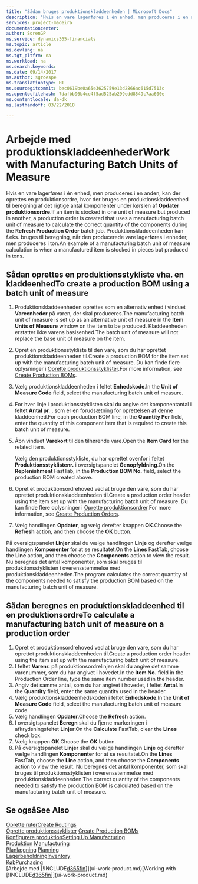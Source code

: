 ```yaml
---
title: "Sådan bruges produktionskladdeenheden | Microsoft Docs"
description: "Hvis en vare lagerføres i én enhed, men produceres i en anden, skal produktionsordren bruge en produktionskladdeenhed til beregning af det rigtige antal komponenter. Produktionskladdeenheden kan f.eks. bruges til beregning, når den producerede vare lagerføres i enheder, men produceres i ton."
services: project-madeira
documentationcenter: 
author: SorenGP
ms.service: dynamics365-financials
ms.topic: article
ms.devlang: na
ms.tgt_pltfrm: na
ms.workload: na
ms.search.keywords: 
ms.date: 09/14/2017
ms.author: sgroespe
ms.translationtype: HT
ms.sourcegitcommit: bec0619be0a65e3625759e13d2866ac615d7513c
ms.openlocfilehash: 7dafbb96b4ce4f5ad525ab299edd8549c7aa600e
ms.contentlocale: da-dk
ms.lasthandoff: 03/22/2018

---
```

# <a name="work-with-manufacturing-batch-units-of-measure"></a><span data-ttu-id="0c998-104">Arbejde med produktionskladdeenheder</span><span class="sxs-lookup"><span data-stu-id="0c998-104">Work with Manufacturing Batch Units of Measure</span></span>
<span data-ttu-id="0c998-105">Hvis en vare lagerføres i én enhed, men produceres i en anden, kan der oprettes en produktionsordre, hvor der bruges en produktionskladdeenhed til beregning af det rigtige antal komponenter under kørslen af **Opdater produktionsordre**.</span><span class="sxs-lookup"><span data-stu-id="0c998-105">If an item is stocked in one unit of measure but produced in another, a production order is created that uses a manufacturing batch unit of measure to calculate the correct quantity of the components during the **Refresh Production Order** batch job.</span></span> <span data-ttu-id="0c998-106">Produktionskladdeenheden kan f.eks. bruges til beregning, når den producerede vare lagerføres i enheder, men produceres i ton.</span><span class="sxs-lookup"><span data-stu-id="0c998-106">An example of a manufacturing batch unit of measure calculation is when a manufactured item is stocked in pieces but produced in tons.</span></span>  

## <a name="to-create-a-production-bom-using-a-batch-unit-of-measure"></a><span data-ttu-id="0c998-107">Sådan oprettes en produktionsstykliste vha. en kladdeenhed</span><span class="sxs-lookup"><span data-stu-id="0c998-107">To create a production BOM using a batch unit of measure</span></span>  
1.  <span data-ttu-id="0c998-108">Produktionskladdeenheden oprettes som en alternativ enhed i vinduet **Vareenheder** på varen, der skal produceres.</span><span class="sxs-lookup"><span data-stu-id="0c998-108">The manufacturing batch unit of measure is set up as an alternative unit of measure in the **Item Units of Measure** window on the item to be produced.</span></span> <span data-ttu-id="0c998-109">Kladdeenheden erstatter ikke varens basisenhed.</span><span class="sxs-lookup"><span data-stu-id="0c998-109">The batch unit of measure will not replace the base unit of measure on the item.</span></span>  
2.  <span data-ttu-id="0c998-110">Opret en produktionsstykliste til den vare, som du har oprettet produktionskladdeenheden til.</span><span class="sxs-lookup"><span data-stu-id="0c998-110">Create a production BOM for the item set up with the manufacturing batch unit of measure.</span></span> <span data-ttu-id="0c998-111">Du kan finde flere oplysninger i [Oprette produktionsstyklister](production-how-to-create-production-boms.md).</span><span class="sxs-lookup"><span data-stu-id="0c998-111">For more information, see [Create Production BOMs](production-how-to-create-production-boms.md).</span></span>  
3.  <span data-ttu-id="0c998-112">Vælg produktionskladdeenheden i feltet **Enhedskode**.</span><span class="sxs-lookup"><span data-stu-id="0c998-112">In the **Unit of Measure Code** field, select the manufacturing batch unit of measure.</span></span>  
4.  <span data-ttu-id="0c998-113">For hver linje i produktionsstyklisten skal du angive det komponentantal i feltet **Antal pr.** , som er en forudsætning for oprettelsen af denne kladdeenhed.</span><span class="sxs-lookup"><span data-stu-id="0c998-113">For each production BOM line, in the **Quantity Per** field, enter the quantity of this component item that is required to create this batch unit of measure.</span></span>  
5.  <span data-ttu-id="0c998-114">Åbn vinduet **Varekort** til den tilhørende vare.</span><span class="sxs-lookup"><span data-stu-id="0c998-114">Open the **Item Card** for the related item.</span></span>  

    <span data-ttu-id="0c998-115">Vælg den produktionsstykliste, du har oprettet ovenfor i feltet **Produktionsstyklistenr.** i oversigtspanelet **Genopfyldning**.</span><span class="sxs-lookup"><span data-stu-id="0c998-115">On the **Replenishment** FastTab, in the **Production BOM No.** field, select the production BOM created above.</span></span>  
6.  <span data-ttu-id="0c998-116">Opret et produktionsordrehoved ved at bruge den vare, som du har oprettet produktionskladdeenheden til.</span><span class="sxs-lookup"><span data-stu-id="0c998-116">Create a production order header using the item set up with the manufacturing batch unit of measure.</span></span> <span data-ttu-id="0c998-117">Du kan finde flere oplysninger i [Oprette produktionsordrer](production-how-to-create-production-orders.md).</span><span class="sxs-lookup"><span data-stu-id="0c998-117">For more information, see [Create Production Orders](production-how-to-create-production-orders.md).</span></span>  
7.  <span data-ttu-id="0c998-118">Vælg handlingen **Opdater**, og vælg derefter knappen **OK**.</span><span class="sxs-lookup"><span data-stu-id="0c998-118">Choose the **Refresh** action, and then choose  the **OK** button.</span></span>  

<span data-ttu-id="0c998-119">På oversigtspanelet **Linjer** skal du vælge handlingen **Linje** og derefter vælge handlingen **Komponenter** for at se resultatet.</span><span class="sxs-lookup"><span data-stu-id="0c998-119">On the **Lines** FastTab, choose the **Line** action, and then choose the **Components** action to view the result.</span></span> <span data-ttu-id="0c998-120">Nu beregnes det antal komponenter, som skal bruges til produktionsstyklisten i overensstemmelse med produktionskladdeenheden.</span><span class="sxs-lookup"><span data-stu-id="0c998-120">The program calculates the correct quantity of the components needed to satisfy the production BOM based on the manufacturing batch unit of measure.</span></span>  

## <a name="to-calculate-a-manufacturing-batch-unit-of-measure-on-a-production-order"></a><span data-ttu-id="0c998-121">Sådan beregnes en produktionskladdeenhed til en produktionsordre</span><span class="sxs-lookup"><span data-stu-id="0c998-121">To calculate a manufacturing batch unit of measure on a production order</span></span>  
1.  <span data-ttu-id="0c998-122">Opret et produktionsordrehoved ved at bruge den vare, som du har oprettet produktionskladdeenheden til.</span><span class="sxs-lookup"><span data-stu-id="0c998-122">Create a production order header using the item set up with the manufacturing batch unit of measure.</span></span>  
2.  <span data-ttu-id="0c998-123">I feltet **Varenr.** på produktionsordrelinjen skal du angive det samme varenummer, som du har angivet i hovedet.</span><span class="sxs-lookup"><span data-stu-id="0c998-123">In the **Item No.** field in the Production Order line, type the same item number used in the header.</span></span>  
3.  <span data-ttu-id="0c998-124">Angiv det samme antal, som du har angivet i hovedet, i feltet **Antal**.</span><span class="sxs-lookup"><span data-stu-id="0c998-124">In the **Quantity** field, enter the same quantity used in the header.</span></span>  
4.  <span data-ttu-id="0c998-125">Vælg produktionskladdeenhedskoden i feltet **Enhedskode**.</span><span class="sxs-lookup"><span data-stu-id="0c998-125">In the **Unit of Measure Code** field, select the manufacturing batch unit of measure code.</span></span>  
5.  <span data-ttu-id="0c998-126">Vælg handlingen **Opdater**.</span><span class="sxs-lookup"><span data-stu-id="0c998-126">Choose the **Refresh** action.</span></span>
6.  <span data-ttu-id="0c998-127">I oversigtspanelet **Beregn** skal du fjerne markeringen i afkrydsningsfeltet **Linjer**.</span><span class="sxs-lookup"><span data-stu-id="0c998-127">On the **Calculate** FastTab, clear the **Lines** check box.</span></span>  
7.  <span data-ttu-id="0c998-128">Vælg knappen **OK**.</span><span class="sxs-lookup"><span data-stu-id="0c998-128">Choose the **OK** button.</span></span>  
8.  <span data-ttu-id="0c998-129">På oversigtspanelet **Linjer** skal du vælge handlingen **Linje** og derefter vælge handlingen **Komponenter** for at se resultatet.</span><span class="sxs-lookup"><span data-stu-id="0c998-129">On the **Lines** FastTab, choose the **Line** action, and then choose the **Components** action to view the result.</span></span> <span data-ttu-id="0c998-130">Nu beregnes det antal komponenter, som skal bruges til produktionsstyklisten i overensstemmelse med produktionskladdeenheden.</span><span class="sxs-lookup"><span data-stu-id="0c998-130">The correct quantity of the components needed to satisfy the production BOM is calculated based on the manufacturing batch unit of measure.</span></span>  

## <a name="see-also"></a><span data-ttu-id="0c998-131">Se også</span><span class="sxs-lookup"><span data-stu-id="0c998-131">See Also</span></span>  
[<span data-ttu-id="0c998-132">Oprette ruter</span><span class="sxs-lookup"><span data-stu-id="0c998-132">Create Routings</span></span>](production-how-to-create-routings.md)  
<span data-ttu-id="0c998-133">[Oprette produktionsstyklister](production-how-to-create-production-boms.md)   </span><span class="sxs-lookup"><span data-stu-id="0c998-133">[Create Production BOMs](production-how-to-create-production-boms.md)   </span></span>  
[<span data-ttu-id="0c998-134">Konfigurere produktion</span><span class="sxs-lookup"><span data-stu-id="0c998-134">Setting Up Manufacturing</span></span>](production-configure-production-processes.md)  
<span data-ttu-id="0c998-135">[Produktion](production-manage-manufacturing.md)  </span><span class="sxs-lookup"><span data-stu-id="0c998-135">[Manufacturing](production-manage-manufacturing.md)  </span></span>  
<span data-ttu-id="0c998-136">[Planlægning](production-planning.md) </span><span class="sxs-lookup"><span data-stu-id="0c998-136">[Planning](production-planning.md) </span></span>  
[<span data-ttu-id="0c998-137">Lagerbeholdning</span><span class="sxs-lookup"><span data-stu-id="0c998-137">Inventory</span></span>](inventory-manage-inventory.md)  
[<span data-ttu-id="0c998-138">Køb</span><span class="sxs-lookup"><span data-stu-id="0c998-138">Purchasing</span></span>](purchasing-manage-purchasing.md)  
<span data-ttu-id="0c998-139">[Arbejde med [!INCLUDE[d365fin](includes/d365fin_md.md)]](ui-work-product.md)</span><span class="sxs-lookup"><span data-stu-id="0c998-139">[Working with [!INCLUDE[d365fin](includes/d365fin_md.md)]](ui-work-product.md)</span></span>  

